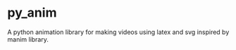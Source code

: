 # py_anim
A python animation library for making videos using latex and svg inspired by manim library.

